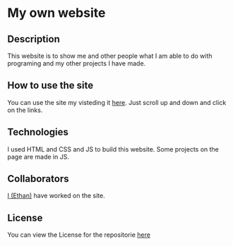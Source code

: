 # My own website

## Description

This website is to show me and other people what I am able to do with programing and my other projects I have made.

## How to use the site

You can use the site my visteding it [here](https://not-a-ethan.github.io/). Just scroll up and down and click on the links.

## Technologies

I used HTML and CSS and JS to build this website. Some projects on the page are made in JS.

## Collaborators

[I (Ethan)](https://github.com/ethan-master-coding) have worked on the site.

## License

You can view the License for the repositorie [here](https://github.com/Ethan-Master-Coding/My-work/blob/main/LICENSE)

